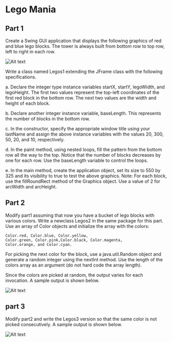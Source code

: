 # Lego Mania

## Part 1

Create a Swing GUI application that displays the following graphics of red and blue lego blocks. The tower is always built from bottom row to top row, left to right in each row.

![Alt text](https://github.com/lavivien-ds-algo/stackBlackoutMath/blob/master/blackout-math.jpg?raw=true "Title")

Write a class named Legos1 extending the JFrame class with the following specifications.

a. Declare the integer type instance variables startX, startY, legoWidth, and legoHeight. The first two values represent the top-left coordinates of the first red block in the bottom row. The next two values are the width and height of each block.

b. Declare another integer instance variable, baseLength. This represents the number of blocks in the bottom row.

c. In the constructor, specify the appropriate window title using your lastName and assign the above instance variables with the values 20, 300, 50, 20, and 10, respectively.

d. In the paint method, using nested loops, fill the pattern from the bottom row all the way to the top. Notice that the number of blocks decreases by one for each row. Use the baseLength variable to control the loops.

e. In the main method, create the application object, set its size to 550 by 325 and its visibility to true to test the above graphics. Note: For each block, use the fillRoundRect method of the Graphics object. Use a value of 2 for arcWidth and arcHeight.

## Part 2 

Modify part1 assuming that now you have a bucket of lego blocks with various colors. Write a newclass Legos2 in the same package for this part. Use an array of Color objects and initialize the array with the colors:
```
Color.red, Color.blue, Color.yellow,
Color.green, Color.pink,Color.black, Color.magenta,
Color.orange, and Color.cyan.
```
For picking the next color for the block, use a java.util.Random object and generate a random integer using the nextInt method. Use the length of the colors array as an argument (do not hard code the array length).

Since the colors are picked at random, the output varies for each invocation. A sample output is shown below.

![Alt text](https://github.com/lavivien-ds-algo/stackBlackoutMath/blob/master/blackout-math.jpg?raw=true "Title")

## part 3

Modify part2 and write the Legos3 version so that the same color is not picked consecutively. A sample output is shown below.

![Alt text](https://github.com/lavivien-ds-algo/stackBlackoutMath/blob/master/blackout-math.jpg?raw=true "Title")